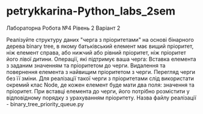 # petrykkarina-Python_labs_2sem
Лабораторна Робота №4
Рівень 2
Варіант 2

Реалізуйте структуру даних "черга з пріоритетами" на основі бінарного дерева binary tree, в якому батьківський елемент має вищий пріоритет, ніж елемент справа, або нижчий або рівний пріоритет, ніж пріоритет його лівої дитини.
Операції, які підтримує ваша черга:
Вставка елемента з заданим значенням та пріоритетом до черги.
Видалення та повернення елемента з найвищим пріоритетом з черги.
Перегляд черги без її зміни.
Для реалізації такої черги з пріоритетами слід використати окремий клас Node, де кожен елемент буде мати два поля: значення та пріоритет. При вставці елемента до черги, його потрібно розмістити у відповідному порядку з урахуванням пріоритету.
Назва файлу реалізації - binary_tree_priority_queue.py
